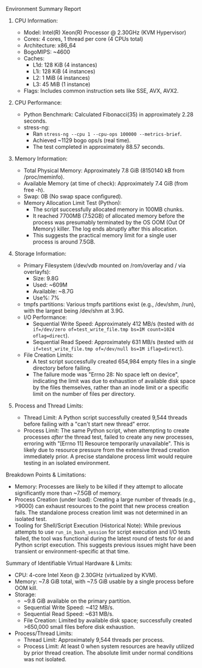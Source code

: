 Environment Summary Report

1.  CPU Information:
    *   Model: Intel(R) Xeon(R) Processor @ 2.30GHz (KVM Hypervisor)
    *   Cores: 4 cores, 1 thread per core (4 CPUs total)
    *   Architecture: x86_64
    *   BogoMIPS: ~4600
    *   Caches:
        *   L1d: 128 KiB (4 instances)
        *   L1i: 128 KiB (4 instances)
        *   L2: 1 MiB (4 instances)
        *   L3: 45 MiB (1 instance)
    *   Flags: Includes common instruction sets like SSE, AVX, AVX2.

2.  CPU Performance:
    *   Python Benchmark: Calculated Fibonacci(35) in approximately 2.28 seconds.
    *   stress-ng:
        *   Ran `stress-ng --cpu 1 --cpu-ops 100000 --metrics-brief`.
        *   Achieved ~1129 bogo ops/s (real time).
        *   The test completed in approximately 88.57 seconds.

3.  Memory Information:
    *   Total Physical Memory: Approximately 7.8 GiB (8150140 kB from /proc/meminfo).
    *   Available Memory (at time of check): Approximately 7.4 GiB (from free -h).
    *   Swap: 0B (No swap space configured).
    *   Memory Allocation Limit Test (Python):
        *   The script successfully allocated memory in 100MB chunks.
        *   It reached 7700MB (7.52GB) of allocated memory before the process was presumably terminated by the OS OOM (Out Of Memory) killer. The log ends abruptly after this allocation.
        *   This suggests the practical memory limit for a single user process is around 7.5GB.

4.  Storage Information:
    *   Primary Filesystem (/dev/vdb mounted on /rom/overlay and / via overlayfs):
        *   Size: 9.8G
        *   Used: ~609M
        *   Available: ~8.7G
        *   Use%: 7%
    *   tmpfs partitions: Various tmpfs partitions exist (e.g., /dev/shm, /run), with the largest being /dev/shm at 3.9G.
    *   I/O Performance:
        *   Sequential Write Speed: Approximately 412 MB/s (tested with `dd if=/dev/zero of=test_write_file.tmp bs=1M count=1024 oflag=direct`).
        *   Sequential Read Speed: Approximately 631 MB/s (tested with `dd if=test_write_file.tmp of=/dev/null bs=1M iflag=direct`).
    *   File Creation Limits:
        *   A test script successfully created 654,984 empty files in a single directory before failing.
        *   The failure mode was "Errno 28: No space left on device", indicating the limit was due to exhaustion of available disk space by the files themselves, rather than an inode limit or a specific limit on the number of files per directory.

5.  Process and Thread Limits:
    *   Thread Limit: A Python script successfully created 9,544 threads before failing with a "can't start new thread" error.
    *   Process Limit: The same Python script, when attempting to create processes *after* the thread test, failed to create any new processes, erroring with "[Errno 11] Resource temporarily unavailable". This is likely due to resource pressure from the extensive thread creation immediately prior. A precise standalone process limit would require testing in an isolated environment.

Breakdown Points & Limitations:

*   Memory: Processes are likely to be killed if they attempt to allocate significantly more than ~7.5GB of memory.
*   Process Creation (under load): Creating a large number of threads (e.g., >9000) can exhaust resources to the point that new process creation fails. The standalone process creation limit was not determined in an isolated test.
*   Tooling for Shell/Script Execution (Historical Note): While previous attempts to use `run_in_bash_session` for script execution and I/O tests failed, the tool was functional during the latest round of tests for `dd` and Python script execution. This suggests previous issues might have been transient or environment-specific at that time.

Summary of Identifiable Virtual Hardware & Limits:

*   CPU: 4-core Intel Xeon @ 2.30GHz (virtualized by KVM).
*   Memory: ~7.8 GiB total, with ~7.5 GiB usable by a single process before OOM kill.
*   Storage:
    *   ~9.8 GiB available on the primary partition.
    *   Sequential Write Speed: ~412 MB/s.
    *   Sequential Read Speed: ~631 MB/s.
    *   File Creation: Limited by available disk space; successfully created >650,000 small files before disk exhaustion.
*   Process/Thread Limits:
    *   Thread Limit: Approximately 9,544 threads per process.
    *   Process Limit: At least 0 when system resources are heavily utilized by prior thread creation. The absolute limit under normal conditions was not isolated.
